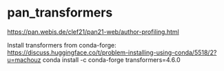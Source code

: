 # pan_transformers
https://pan.webis.de/clef21/pan21-web/author-profiling.html

Install transformers from conda-forge: https://discuss.huggingface.co/t/problem-installing-using-conda/5518/2?u=machouz
conda install -c conda-forge transformers=4.6.0 

